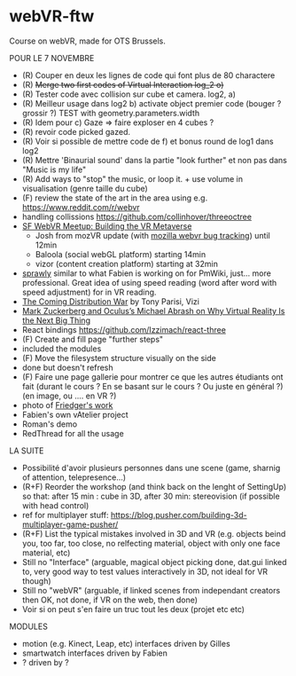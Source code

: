 # webVR-ftw
 Course on webVR, made for OTS Brussels.

POUR LE 7 NOVEMBRE
* (R) Couper en deux les lignes de code qui font plus de 80 charactere
* (R) ~~Merge two first codes of Virtual Interaction log_2 o)~~
* (R) Tester code avec collision sur cube et camera. log2, a)
* (R) Meilleur usage dans log2 b) activate object premier code (bouger ? grossir ?) TEST with geometry.parameters.width
* (R) Idem pour c) Gaze => faire exploser en 4 cubes ?
* (R) revoir code picked gazed.
* (R) Voir si possible de mettre code de f) et bonus round de log1 dans log2
* (R) Mettre 'Binaurial sound' dans la partie "look further" et non pas dans "Music is my life"
* (R) Add ways to "stop" the music, or loop it. + use volume in visualisation (genre taille du cube)
* (F) review the state of the art in the area using e.g. https://www.reddit.com/r/webvr
 * handling collissions https://github.com/collinhover/threeoctree
 * [SF WebVR Meetup: Building the VR Metaverse](https://air.mozilla.org/sf-webvr-meetup-building-the-vr-metaverse/)
   *  Josh from mozVR update (with [mozilla webvr bug tracking](https://bugzilla.mozilla.org/buglist.cgi?bug_status=UNCONFIRMED&bug_status=NEW&bug_status=ASSIGNED&bug_status=REOPENED&columnlist=product,component,assigned_to,bug_status,resolution,status_whiteboard,short_desc,changeddate&f1=status_whiteboard&f2=status_whiteboard&f3=status_whiteboard&f4=status_whiteboard&j_top=OR&o1=substring&o2=substring&o3=substring&o4=substring&resolution=---&v1=[webvr])) until 12min
    * Baloola (social webGL platform) starting 14min
    * vizor (content creation platform) starting at 32min 
 * [sprawly](https://www.hedd.space) similar to what Fabien is working on for PmWiki, just... more professional. Great idea of using speed reading (word after word with speed adjustment) for in VR reading.
 * [The Coming Distribution War](http://www.slideshare.net/auradeluxe/the-coming-distribution-war) by Tony Parisi, Vizi
 * [Mark Zuckerberg and Oculus’s Michael Abrash on Why Virtual Reality Is the Next Big Thing](https://www.youtube.com/watch?v=VQaCv52DSnY)
 * React bindings https://github.com/Izzimach/react-three
* (F) Create and fill page "further steps"
 * included the modules
* (F) Move the filesystem structure visually on the side
 * done but doesn't refresh
* (F) Faire une page gallerie pour montrer ce que les autres étudiants ont fait (durant le cours ? En se basant sur le cours ? Ou juste en général ?) (en image, ou .... en VR ?)
 * photo of [Friedger's work](http://photos2.meetupstatic.com/photos/event/9/6/5/1/highres_440318481.jpeg)
 * Fabien's own vAtelier project
 * Roman's demo
* RedThread for all the usage
 

LA SUITE
 * Possibilité d'avoir plusieurs personnes dans une scene (game, sharnig of attention, telepresence...)
 * (R+F) Reorder the workshop (and think back on the lenght of SettingUp) so that: after 15 min : cube in 3D, after 30 min: stereovision (if possible with head control)
 * ref for multiplayer stuff: https://blog.pusher.com/building-3d-multiplayer-game-pusher/
 * (R+F) List the typical mistakes involved in 3D and VR (e.g. objects beind you, too far, too close, no relfecting material, object with only one face material, etc)
 * Still no "Interface" (arguable, magical object picking done, dat.gui linked to, very good way to test values interactively in 3D, not ideal for VR though)
 * Still no "webVR" (arguable, if linked scenes from independant creators then OK, not done, if VR on the web, then done)
 * Voir si on peut s'en faire un truc tout les deux (projet etc etc)

MODULES
 * motion (e.g. Kinect, Leap, etc) interfaces driven by Gilles
 * smartwatch interfaces driven by Fabien
 * ? driven by ?
